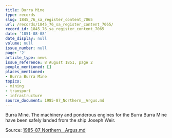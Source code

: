 ```yaml
---
title: Burra Mine
type: records
slug: 1845_76_sa_register_content_7065
url: /records/1845_76_sa_register_content_7065/
record_id: 1845_76_sa_register_content_7065
date: '1851-08-08'
date_display: null
volume: null
issue_number: null
page: '2'
article_type: news
issue_reference: 8 August 1851, page 2
people_mentioned: []
places_mentioned:
- Burra Burra Mine
topics:
- mining
- transport
- infrastructure
source_document: 1985-87_Northern__Argus.md
---
```


Burra Mine.  The machinery and ponderous engines for the Burra Burra Mine have been safely landed from the ship Joseph Weir.

Source: [1985-87_Northern__Argus.md](/downloads/markdown/1985-87_Northern__Argus.md)
